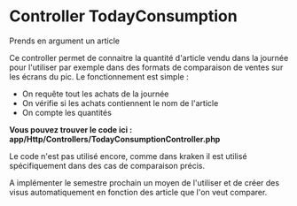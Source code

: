 # Controller TodayConsumption

Prends en argument un article

Ce controller permet de connaitre la quantité d'article vendu dans la journée pour l'utiliser par exemple dans des formats de comparaison de ventes sur les écrans du pic. Le fonctionnement est simple : 
 - On requête tout les achats de la journée
 - On vérifie si les achats contiennent le nom de l'article
 - On compte les quantités

**Vous pouvez trouver le code ici : app/Http/Controllers/TodayConsumptionController.php**

Le code n'est pas utilisé encore, comme dans kraken il est utilisé spécifiquement dans des cas de comparaison précis. 

A implémenter le semestre prochain un moyen de l'utiliser et de créer des visus automatiquement en fonction des article que l'on veut comparer. 
